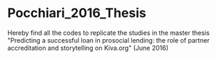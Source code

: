 # Pocchiari_2016_Thesis
Hereby find all the codes to replicate the studies in the master thesis "Predicting a successful loan in prosocial lending: the role of partner accreditation and storytelling on Kiva.org" (June 2016)
